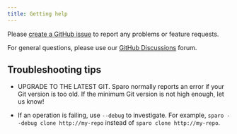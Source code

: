 ```yaml
---
title: Getting help
---
```


Please [create a GitHub issue](https://github.com/tiktok/sparo/issues/new/choose) to report any problems or feature requests.

For general questions, please use our [GitHub Discussions](https://github.com/tiktok/sparo/discussions) forum.

## Troubleshooting tips

- UPGRADE TO THE LATEST GIT.  Sparo normally reports an error if your Git version is too old.  If the minimum Git version is not high enough, let us know!

- If an operation is failing, use `--debug` to investigate.  For example, `sparo --debug clone http://my-repo` instead of `sparo clone http://my-repo`.

